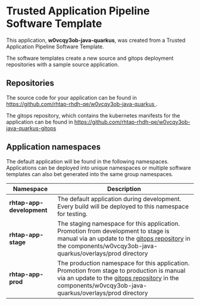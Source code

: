# Trusted Application Pipeline Software Template

This application, **w0vcqy3ob-java-quarkus**, was created from a Trusted Application Pipeline Software Template.

The software templates create a new source and gitops deployment repositories with a sample source application. 

## Repositories

The source code for your application can be found in [https://github.com/rhtap-rhdh-qe/w0vcqy3ob-java-quarkus ](https://github.com/rhtap-rhdh-qe/w0vcqy3ob-java-quarkus ).
 
The gitops repository, which contains the kubernetes manifests for the application can be found in 
[https://github.com/rhtap-rhdh-qe/w0vcqy3ob-java-quarkus-gitops ](https://github.com/rhtap-rhdh-qe/w0vcqy3ob-java-quarkus-gitops ) 

## Application namespaces 

The default application will be found in the following namespaces. Applications can be deployed into unique namespaces or multiple software templates can also bet generated into the same group namespaces.  

|  Namespace   |  Description   |  
| -------- | -------- |   
| **rhtap-app-development** | The default application during development. Every build will be deployed to this namespace for testing. | 
| **rhtap-app-stage** | The staging namespace for this application. Promotion from development to stage is manual via an update to the [gitops repository](https://github.com/rhtap-rhdh-qe/w0vcqy3ob-java-quarkus-gitops ) in the components/w0vcqy3ob-java-quarkus/overlays/prod directory |  
| **rhtap-app-prod** | The production namespace for this application. Promotion from stage to production is manual via an update to the [gitops repository](https://github.com/rhtap-rhdh-qe/w0vcqy3ob-java-quarkus-gitops ) in the components/w0vcqy3ob-java-quarkus/overlays/prod directory | 